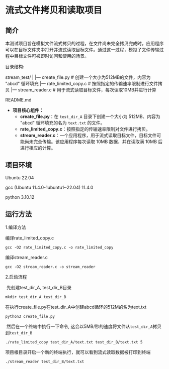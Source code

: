 # 流式文件拷贝和读取项目

## 简介

​	本测试项目旨在模拟文件流式拷贝的过程，在文件尚未完全拷贝完成时，应用程序可以在目标文件夹中打开并流式读取目标文件。通过这一过程，模拟了文件传输过程中目标文件可被即时访问和使用的场景。

目录结构:

stream_test/
|
|— create_file.py        # 创建一个大小为512MB的文件，内容为 "abcd" 循环填充
|— rate_limited_copy.c   # 按照指定的传输速率限制进行文件拷贝
|— stream_reader.c       # 用于流式读取目标文件，每次读取10MB并进行计算

README.md

- **项目核心组件：**
  - **create_file.py**：在 `test_dir_A` 目录下创建一个大小为 512MB、内容为 "abcd" 循环填充的名为 `text.txt` 的文件。
  - **rate_limited_copy.c**：按照指定的传输速率限制对文件进行拷贝。
  - **stream_reader.c**：一个应用程序，用于流式读取目标文件，目标文件可能尚未完全传输。该应用程序每次读取 10MB 数据，并在读取满 10MB 后进行相应的计算。

## 项目环境

Ubuntu 22.04

gcc (Ubuntu 11.4.0-1ubuntu1~22.04) 11.4.0

python 3.10.12

## 运行方法

1.编译方法

编译rate_limited_copy.c

```shell
gcc -O2 rate_limited_copy.c -o rate_limited_copy
```

编译stream_reader.c

```shell
gcc -O2 stream_reader.c -o stream_reader
```

2.启动流程

​	先创建test_dir_A, test_dir_B目录

```shell
mkdir test_dir_A test_dir_B
```

​	在执行create_file.py在test_dir_A中创建abcd循环的512M的名为text.txt

```shell
python3 create_file.py
```

​	然后在一个终端中执行一下命令, 这会以5MB/秒的速度将文件从`test_dir_A`拷贝到`test_dir_B`

```shell
./rate_limited_copy test_dir_A/text.txt test_dir_B/text.txt 5
```

​	项目根目录开启一个新的终端执行，就可以看到流式读取数据被打印到终端

```shell
./stream_reader test_dir_B/text.txt
```

